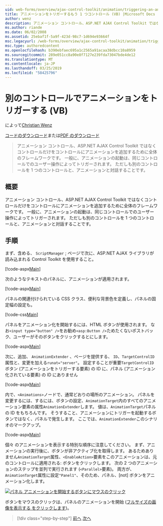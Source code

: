 ```yaml
---
uid: web-forms/overview/ajax-control-toolkit/animation/triggering-an-animation-in-another-control-vb
title: アニメーションをトリガーするもう 1 つコントロール (VB) |Microsoft Docs
author: wenz
description: アニメーション コントロール、ASP.NET AJAX Control Toolkit ではなくコントロールだけをコントロールにアニメーションを追加するために全体のフレームワークです。 一般に、起動する.
ms.author: riande
ms.date: 06/02/2008
ms.assetid: 25ebaf1f-5a9f-423d-98c7-1d694e93664f
msc.legacyurl: /web-forms/overview/ajax-control-toolkit/animation/triggering-an-animation-in-another-control-vb
msc.type: authoredcontent
ms.openlocfilehash: b390ebfaec695a1c2565a91acaa38dbcc10a8959
ms.sourcegitcommit: 289e051cc8a90e8f7127e239fda73047bde4de12
ms.translationtype: MT
ms.contentlocale: ja-JP
ms.lasthandoff: 03/25/2019
ms.locfileid: "58425796"
---
```

<a name="triggering-an-animation-in-another-control-vb"></a>別のコントロールでアニメーションをトリガーする (VB)
====================
によって[Christian Wenz](https://github.com/wenz)

[コードのダウンロード](http://download.microsoft.com/download/f/9/a/f9a26acd-8df4-4484-8a18-199e4598f411/Animation8.vb.zip)または[PDF のダウンロード](http://download.microsoft.com/download/6/7/1/6718d452-ff89-4d3f-a90e-c74ec2d636a3/animation8VB.pdf)

> アニメーション コントロール、ASP.NET AJAX Control Toolkit ではなくコントロールだけをコントロールにアニメーションを追加するために全体のフレームワークです。 一般に、アニメーションの起動は、同じコントロールでのユーザー操作によってトリガーされます。 ただしも別のコントロールを 1 つのコントロールと、アニメーションと対話することです。


## <a name="overview"></a>概要

アニメーション コントロール、ASP.NET AJAX Control Toolkit ではなくコントロールだけをコントロールにアニメーションを追加するために全体のフレームワークです。 一般に、アニメーションの起動は、同じコントロールでのユーザー操作によってトリガーされます。 ただしも別のコントロールを 1 つのコントロールと、アニメーションと対話することです。

## <a name="steps"></a>手順

まず、含める、 `ScriptManager` ; ページで次に、ASP.NET AJAX ライブラリが読み込まれる Control Toolkit を使用すること。

[!code-aspx[Main](triggering-an-animation-in-another-control-vb/samples/sample1.aspx)]

次のようなテキストのパネルに、アニメーションが適用されます。

[!code-aspx[Main](triggering-an-animation-in-another-control-vb/samples/sample2.aspx)]

パネルの関連付けられている CSS クラス、便利な背景色を定義し、パネルの固定幅の設定も。

[!code-css[Main](triggering-an-animation-in-another-control-vb/samples/sample3.css)]

パネルをアニメーション化を開始するには、HTML ボタンが使用されます。 なお`<input type="button" />`をお勧め`<asp:Button />`ためたくないポストバック、ユーザーがそのボタンをクリックするとにします。

[!code-aspx[Main](triggering-an-animation-in-another-control-vb/samples/sample4.aspx)]

次に、追加、 `AnimationExtender` 、ページを提供する、 `ID`、`TargetControlID`属性と、変更を加える`runat="server"`。 設定することが重要`TargetControlID`ボタン (アニメーションをトリガーする要素) の ID に、パネル (アニメーション化されている要素) の ID にありません

[!code-aspx[Main](triggering-an-animation-in-another-control-vb/samples/sample5.aspx)]

内で、`<Animations>`ノードで、通常どおりの場所のアニメーション。 パネルを変更するには、するには、ボタンの設定、`AnimationTarget`内のすべてのアニメーション要素の属性`AnimationExtender`します。 値は、`AnimationTarget`パネルの ID をもちろんです。 そうすること、アニメーションにトリガーを起動するボタンではなく、パネルで発生します。 ここでは、`AnimationExtender`このシナリオのマークアップ。

[!code-aspx[Main](triggering-an-animation-in-another-control-vb/samples/sample6.aspx)]

個々 のアニメーションを表示する特別な順序に注意してください。 まず、アニメーションの実行後に、ボタンが非アクティブ化を取得します。 あるためありません`AnimationTarget`属性、`<EnableAction>`要素をこのアニメーションは、元のコントロールに適用される: ボタンをクリックします。 次の 2 つのアニメーションのステップを並列で実行されます (`<Parallel>`要素)。 両方が、`AnimationTarget`属性に設定`"Panel1"`、そのため、パネル、[not] ボタンをアニメーション化します。


[![パネル アニメーションを開始するボタンにマウスのクリック](triggering-an-animation-in-another-control-vb/_static/image2.png)](triggering-an-animation-in-another-control-vb/_static/image1.png)

ボタンをマウスのクリックは、パネルのアニメーションを開始 ([フルサイズの画像を表示する をクリックします](triggering-an-animation-in-another-control-vb/_static/image3.png))。

> [!div class="step-by-step"]
> [前へ](disabling-actions-during-animation-vb.md)
> [次へ](modifying-animations-from-the-server-side-vb.md)
